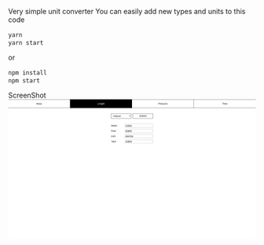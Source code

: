 Very simple unit converter
You can easily add new types and units to this code
```
yarn
yarn start
```
or
```
npm install
npm start
```

ScreenShot
<img src="https://raw.githubusercontent.com/VERSAYANA/converter-react-redux-training/master/public/Screenshot.png" width="800" />
